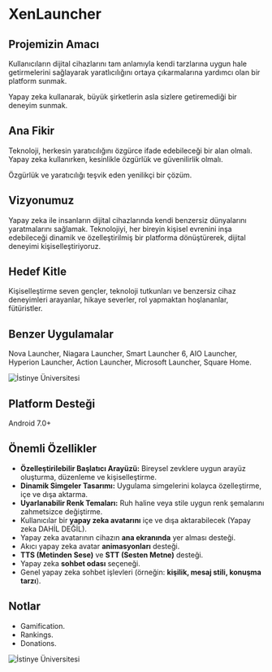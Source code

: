 
# XenLauncher
  

## Projemizin Amacı

Kullanıcıların dijital cihazlarını tam anlamıyla kendi tarzlarına uygun hale getirmelerini sağlayarak yaratlıcılığını ortaya çıkarmalarına yardımcı olan bir platform sunmak.

Yapay zeka kullanarak, büyük şirketlerin asla sizlere getiremediği bir deneyim sunmak.

## Ana Fikir 

Teknoloji, herkesin yaratıcılığını özgürce ifade edebileceği bir alan olmalı. Yapay zeka kullanırken, kesinlikle özgürlük ve güvenilirlik olmalı.

Özgürlük ve yaratıcılığı teşvik eden yenilikçi bir çözüm.

  

## Vizyonumuz

Yapay zeka ile insanların dijital cihazlarında kendi benzersiz dünyalarını yaratmalarını sağlamak. Teknolojiyi, her bireyin kişisel evrenini inşa edebileceği dinamik ve özelleştirilmiş bir platforma dönüştürerek, dijital deneyimi kişiselleştiriyoruz.


## Hedef Kitle

Kişiselleştirme seven gençler, teknoloji tutkunları ve benzersiz cihaz deneyimleri arayanlar, hikaye severler, rol yapmaktan hoşlananlar, fütüristler.
  
## Benzer Uygulamalar

Nova Launcher, Niagara Launcher, Smart Launcher 6, AIO Launcher, Hyperion Launcher, Action Launcher, Microsoft Launcher, Square Home.

![İstinye Üniversitesi](https://files.catbox.moe/5ruvo9.webp)

## Platform Desteği

Android 7.0+

## Önemli Özellikler

- **Özelleştirilebilir Başlatıcı Arayüzü:** Bireysel zevklere uygun arayüz oluşturma, düzenleme ve kişiselleştirme.  
- **Dinamik Simgeler Tasarımı:** Uygulama simgelerini kolayca özelleştirme, içe ve dışa aktarma.  
- **Uyarlanabilir Renk Temaları:** Ruh haline veya stile uygun renk şemalarını zahmetsizce değiştirme. 
- Kullanıcılar bir **yapay zeka avatarını** içe ve dışa aktarabilecek (Yapay zeka DAHİL DEĞİL).  
- Yapay zeka avatarının cihazın **ana ekranında** yer alması desteği.  
- Akıcı yapay zeka avatar **animasyonları** desteği.  
- **TTS (Metinden Sese)** ve **STT (Sesten Metne)** desteği.  
- Yapay zeka **sohbet odası** seçeneği.  
- Genel yapay zeka sohbet işlevleri (örneğin: **kişilik, mesaj stili, konuşma tarzı**).

## Notlar

- Gamification.
- Rankings.
- Donations.
  
![İstinye Üniversitesi](https://static1.howtogeekimages.com/wordpress/wp-content/uploads/2024/09/nova-launcher-layouts.jpg?q=49&fit=crop&w=825&dpr=2)
